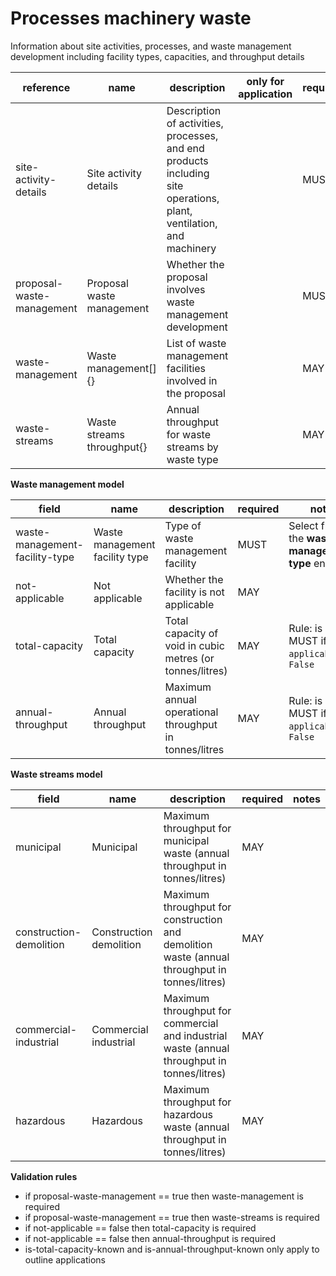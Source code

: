 # Processes machinery waste

Information about site activities, processes, and waste management development
including facility types, capacities, and throughput details


| reference | name | description | only for application | requirement | notes |
| --- | --- | --- | --- | --- | --- |
| site-activity-details | Site activity details | Description of activities, processes, and end products including site operations, plant, ventilation, and machinery |  | MUST |  |
| proposal-waste-management | Proposal waste management | Whether the proposal involves waste management development |  | MUST |  |
| waste-management | Waste management[]{} | List of waste management facilities involved in the proposal |  | MAY |  |
| waste-streams | Waste streams throughput{} | Annual throughput for waste streams by waste type |  | MAY |  |


**Waste management model**

field | name | description | required | notes
-- | -- | -- | -- | --
waste-management-facility-type | Waste management facility type | Type of waste management facility | MUST | Select from the **waste-management-type** enum
not-applicable | Not applicable | Whether the facility is not applicable | MAY | 
total-capacity | Total capacity | Total capacity of void in cubic metres (or tonnes/litres) | MAY | Rule: is a MUST if `not-applicable` is `False`
annual-throughput | Annual throughput | Maximum annual operational throughput in tonnes/litres | MAY | Rule: is a MUST if `not-applicable` is `False`


**Waste streams model**

field | name | description | required | notes
-- | -- | -- | -- | --
municipal | Municipal | Maximum throughput for municipal waste (annual throughput in tonnes/litres) | MAY | 
construction-demolition | Construction demolition | Maximum throughput for construction and demolition waste (annual throughput in tonnes/litres) | MAY | 
commercial-industrial | Commercial industrial | Maximum throughput for commercial and industrial waste (annual throughput in tonnes/litres) | MAY | 
hazardous | Hazardous | Maximum throughput for hazardous waste (annual throughput in tonnes/litres) | MAY | 

**Validation rules**

- if proposal-waste-management == true then waste-management is required
- if proposal-waste-management == true then waste-streams is required
- if not-applicable == false then total-capacity is required
- if not-applicable == false then annual-throughput is required
- is-total-capacity-known and is-annual-throughput-known only apply to outline applications